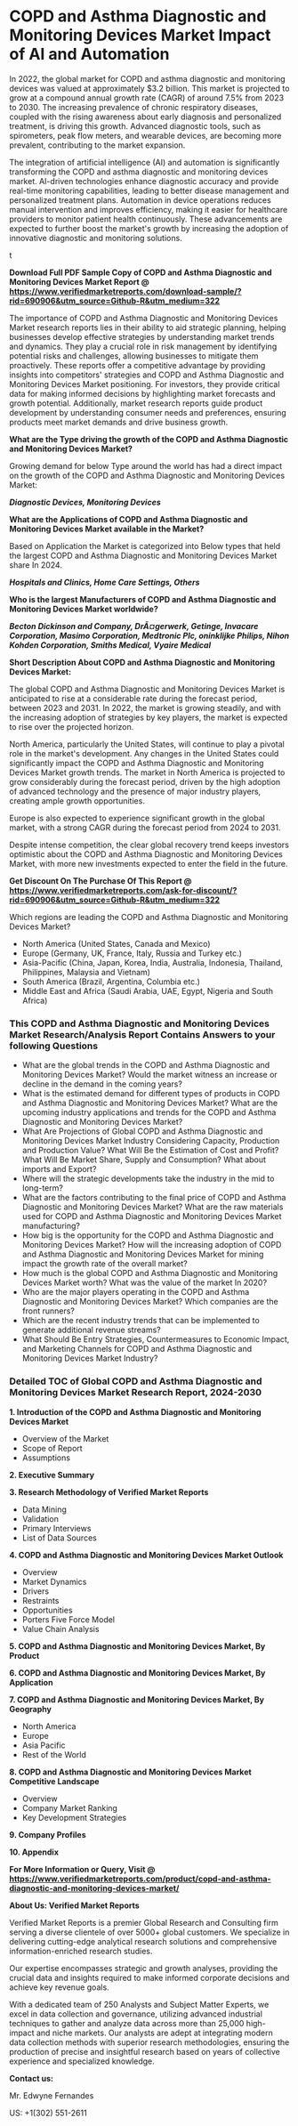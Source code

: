 <meta name="title" content="Global COPD and Asthma Diagnostic and Monitoring Devices Market Impact of AI and Automation"><meta name="description" content="In 2022, the global market for COPD and asthma diagnostic and monitoring devices was valued at approximately $3.2 billion. This market is projected to grow at a compou"><meta name="title" content="COPD and Asthma Diagnostic and Monitoring Devices Market Size, Share, Scope, Trends, Growth, Opportunities, Analysis, Forecast"><h1>COPD and Asthma Diagnostic and Monitoring Devices Market Impact of AI and Automation</h1><p>In 2022, the global market for COPD and asthma diagnostic and monitoring devices was valued at approximately $3.2 billion. This market is projected to grow at a compound annual growth rate (CAGR) of around 7.5% from 2023 to 2030. The increasing prevalence of chronic respiratory diseases, coupled with the rising awareness about early diagnosis and personalized treatment, is driving this growth. Advanced diagnostic tools, such as spirometers, peak flow meters, and wearable devices, are becoming more prevalent, contributing to the market expansion.</p><p>The integration of artificial intelligence (AI) and automation is significantly transforming the COPD and asthma diagnostic and monitoring devices market. AI-driven technologies enhance diagnostic accuracy and provide real-time monitoring capabilities, leading to better disease management and personalized treatment plans. Automation in device operations reduces manual intervention and improves efficiency, making it easier for healthcare providers to monitor patient health continuously. These advancements are expected to further boost the market's growth by increasing the adoption of innovative diagnostic and monitoring solutions.</p>t</p><p id="" class=""><strong>Download Full PDF Sample Copy of COPD and Asthma Diagnostic and Monitoring Devices Market Report @ <a href="https://www.verifiedmarketreports.com/download-sample/?rid=690906&utm_source=Github-R&utm_medium=322" target="_blank">https://www.verifiedmarketreports.com/download-sample/?rid=690906&utm_source=Github-R&utm_medium=322</a></strong></p><p>The importance of&nbsp;COPD and Asthma Diagnostic and Monitoring Devices Market research reports lies in their ability to aid strategic planning, helping businesses develop effective strategies by understanding market trends and dynamics. They play a crucial role in risk management by identifying potential risks and challenges, allowing businesses to mitigate them proactively. These reports offer a competitive advantage by providing insights into competitors' strategies and COPD and Asthma Diagnostic and Monitoring Devices Market positioning. For investors, they provide critical data for making informed decisions by highlighting market forecasts and growth potential. Additionally, market research reports guide product development by understanding consumer needs and preferences, ensuring products meet market demands and drive business growth.</p><p><strong>What are the&nbsp;Type driving the growth of the COPD and Asthma Diagnostic and Monitoring Devices Market?</strong></p><p id="" class="">Growing demand for below Type around the world has had a direct impact on the growth of the COPD and Asthma Diagnostic and Monitoring Devices Market:</p><em><strong>Diagnostic Devices, Monitoring Devices</strong></em></p><strong>What are the&nbsp;Applications&nbsp;of COPD and Asthma Diagnostic and Monitoring Devices Market available in the Market?</strong></p><p id="" class="">Based on Application the Market is categorized into Below types that held the largest COPD and Asthma Diagnostic and Monitoring Devices Market share In 2024.</p><em><strong>Hospitals and Clinics, Home Care Settings, Others</strong></em></p><strong>Who is the largest Manufacturers of COPD and Asthma Diagnostic and Monitoring Devices Market worldwide?</strong></p><p><em><strong>Becton Dickinson and Company, DrÃ¤gerwerk, Getinge, Invacare Corporation, Masimo Corporation, Medtronic Plc, oninklijke Philips, Nihon Kohden Corporation, Smiths Medical, Vyaire Medical</strong></em></p><p id="" class=""><strong>Short Description About COPD and Asthma Diagnostic and Monitoring Devices Market:</strong></p><p>The global COPD and Asthma Diagnostic and Monitoring Devices Market is anticipated to rise at a considerable rate during the forecast period, between 2023 and 2031. In 2022, the market is growing steadily, and with the increasing adoption of strategies by key players, the market is expected to rise over the projected horizon.</p><p>North America, particularly the United States, will continue to play a pivotal role in the market's development. Any changes in the United States could significantly impact the COPD and Asthma Diagnostic and Monitoring Devices Market growth trends. The market in North America is projected to grow considerably during the forecast period, driven by the high adoption of advanced technology and the presence of major industry players, creating ample growth opportunities.</p><p>Europe is also expected to experience significant growth in the global market, with a strong CAGR during the forecast period from 2024 to 2031.</p><p>Despite intense competition, the clear global recovery trend keeps investors optimistic about the COPD and Asthma Diagnostic and Monitoring Devices Market, with more new investments expected to enter the field in the future.</p><p id="" class=""><strong>Get Discount On The Purchase Of This Report @ <a href="https://www.verifiedmarketreports.com/ask-for-discount/?rid=690906&utm_source=Github-R&utm_medium=322" target="_blank">https://www.verifiedmarketreports.com/ask-for-discount/?rid=690906&utm_source=Github-R&utm_medium=322</a></strong></p>Which regions are leading the COPD and Asthma Diagnostic and Monitoring Devices Market?</p><ul><li>North America (United States, Canada and Mexico)</li><li>Europe (Germany, UK, France, Italy, Russia and Turkey etc.)</li><li>Asia-Pacific (China, Japan, Korea, India, Australia, Indonesia, Thailand, Philippines, Malaysia and Vietnam)</li><li>South America (Brazil, Argentina, Columbia etc.)</li><li>Middle East and Africa (Saudi Arabia, UAE, Egypt, Nigeria and South Africa)</li></ul><h3 id="" class="">This COPD and Asthma Diagnostic and Monitoring Devices Market Research/Analysis Report Contains Answers to your following Questions</h3><ul><li>What are the global trends in the COPD and Asthma Diagnostic and Monitoring Devices Market? Would the market witness an increase or decline in the demand in the coming years?</li><li>What is the estimated demand for different types of products in COPD and Asthma Diagnostic and Monitoring Devices Market? What are the upcoming industry applications and trends for the COPD and Asthma Diagnostic and Monitoring Devices Market?</li><li>What Are Projections of Global COPD and Asthma Diagnostic and Monitoring Devices Market Industry Considering Capacity, Production and Production Value? What Will Be the Estimation of Cost and Profit? What Will Be Market Share, Supply and Consumption? What about imports and Export?</li><li>Where will the strategic developments take the industry in the mid to long-term?</li><li>What are the factors contributing to the final price of COPD and Asthma Diagnostic and Monitoring Devices Market? What are the raw materials used for COPD and Asthma Diagnostic and Monitoring Devices Market manufacturing?</li><li>How big is the opportunity for the COPD and Asthma Diagnostic and Monitoring Devices Market? How will the increasing adoption of COPD and Asthma Diagnostic and Monitoring Devices Market for mining impact the growth rate of the overall market?</li><li>How much is the global COPD and Asthma Diagnostic and Monitoring Devices Market worth? What was the value of the market In 2020?</li><li>Who are the major players operating in the COPD and Asthma Diagnostic and Monitoring Devices Market? Which companies are the front runners?</li><li>Which are the recent industry trends that can be implemented to generate additional revenue streams?</li><li>What Should Be Entry Strategies, Countermeasures to Economic Impact, and Marketing Channels for COPD and Asthma Diagnostic and Monitoring Devices Market Industry?</li></ul><h3 id="" class="">Detailed TOC of Global COPD and Asthma Diagnostic and Monitoring Devices Market Research Report, 2024-2030</h3><p id="" class=""><strong>1. Introduction of the COPD and Asthma Diagnostic and Monitoring Devices Market</strong></p><ul><li>Overview of the Market</li><li>Scope of Report</li><li>Assumptions</li></ul><p id="" class=""><strong>2. Executive Summary</strong></p><p id="" class=""><strong>3. Research Methodology of Verified Market Reports</strong></p><ul><li>Data Mining</li><li>Validation</li><li>Primary Interviews</li><li>List of Data Sources</li></ul><p id="" class=""><strong>4. COPD and Asthma Diagnostic and Monitoring Devices Market Outlook</strong></p><ul><li>Overview</li><li>Market Dynamics</li><li>Drivers</li><li>Restraints</li><li>Opportunities</li><li>Porters Five Force Model</li><li>Value Chain Analysis</li></ul><p id="" class=""><strong>5. COPD and Asthma Diagnostic and Monitoring Devices Market, By Product</strong></p><p id="" class=""><strong>6. COPD and Asthma Diagnostic and Monitoring Devices Market, By Application</strong></p><p id="" class=""><strong>7. COPD and Asthma Diagnostic and Monitoring Devices Market, By Geography</strong></p><ul><li>North America</li><li>Europe</li><li>Asia Pacific</li><li>Rest of the World</li></ul><p id="" class=""><strong>8. COPD and Asthma Diagnostic and Monitoring Devices Market Competitive Landscape</strong></p><ul><li>Overview</li><li>Company Market Ranking</li><li>Key Development Strategies</li></ul><p id="" class=""><strong>9. Company Profiles</strong></p><p id="" class=""><strong>10. Appendix</strong></p><p id="" class=""><strong>For More Information or Query, Visit @ <a href="https://www.verifiedmarketreports.com/product/copd-and-asthma-diagnostic-and-monitoring-devices-market/" target="_blank">https://www.verifiedmarketreports.com/product/copd-and-asthma-diagnostic-and-monitoring-devices-market/</a></strong></p><p id="" class=""><strong>About Us: Verified Market Reports</strong></p><p id="" class="">Verified Market Reports is a premier Global Research and Consulting firm serving a diverse clientele of over 5000+ global customers. We specialize in delivering cutting-edge analytical research solutions and comprehensive information-enriched research studies.</p><p id="" class="">Our expertise encompasses strategic and growth analyses, providing the crucial data and insights required to make informed corporate decisions and achieve key revenue goals.</p><p id="" class="">With a dedicated team of 250 Analysts and Subject Matter Experts, we excel in data collection and governance, utilizing advanced industrial techniques to gather and analyze data across more than 25,000 high-impact and niche markets. Our analysts are adept at integrating modern data collection methods with superior research methodologies, ensuring the production of precise and insightful research based on years of collective experience and specialized knowledge.</p><p id="" class=""><strong>Contact us:</strong></p><p id="" class="">Mr. Edwyne Fernandes</p><p id="" class="">US: +1(302) 551-2611</p>